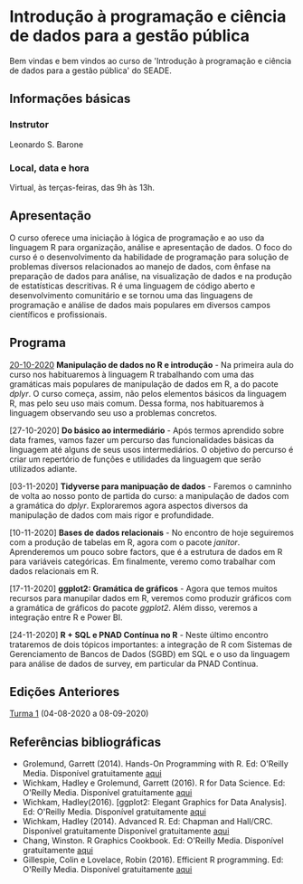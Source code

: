 # Introdução à programação e ciência de dados para a gestão pública

Bem vindas e bem vindos ao curso de 'Introdução à programação e ciência de dados para a gestão pública' do SEADE.

## Informações básicas

### Instrutor

Leonardo S. Barone

### Local, data e hora

Virtual, às terças-feiras, das 9h às 13h.

## Apresentação

O curso oferece uma iniciação à lógica de programação e ao uso da linguagem R para organização, análise e apresentação de dados. O foco do curso é o desenvolvimento da habilidade de programação para solução de problemas diversos relacionados ao manejo de dados, com ênfase na preparação de dados para análise, na visualização de dados e na produção de estatísticas descritivas. R é uma linguagem de código aberto e desenvolvimento comunitário e se tornou uma das linguagens de programação e análise de dados mais populares em diversos campos científicos e profissionais.

## Programa

[20-10-2020](https://github.com/seade-R/programacao-r/blob/master/class/class-01.md) __Manipulação de dados no R e introdução__ - Na primeira aula do curso nos habituaremos à linguagem R trabalhando com uma das gramáticas mais populares de manipulação de dados em R, a do pacote _dplyr_. O curso começa, assim, não pelos elementos básicos da linguagem R, mas pelo seu uso mais comum. Dessa forma, nos habituaremos à linguagem observando seu uso a problemas concretos.

[27-10-2020] __Do básico ao intermediário__ - Após termos aprendido sobre data frames, vamos fazer um percurso das funcionalidades básicas da linguagem até alguns de seus usos intermediários. O objetivo do percurso é criar um repertório de funções e utilidades da linguagem que serão utilizados adiante.

[03-11-2020] __Tidyverse para manipuação de dados__ - Faremos o camninho de volta ao nosso ponto de partida do curso: a manipulação de dados com a gramática do _dplyr_. Exploraremos agora aspectos diversos da manipulação de dados com mais rigor e profundidade.

[10-11-2020] __Bases de dados relacionais__ - No encontro de hoje seguiremos com a produção de tabelas em R, agora com o pacote _janitor_. Aprenderemos um pouco sobre factors, que é a estrutura de dados em R para variáveis categóricas. Em finalmente, veremo como trabalhar com dados relacionais em R.

[17-11-2020] __ggplot2: Gramática de gráficos__ - Agora que temos muitos recursos para manupilar dados em R, veremos como produzir gráficos com a gramática de gráficos do pacote _ggplot2_. Além disso, veremos a integração entre R e Power BI.

[24-11-2020] __R + SQL e PNAD Contínua no R__ - Neste último encontro trataremos de dois tópicos importantes: a integração de R com Sistemas de Gerenciamento de Bancos de Dados (SGBD) em SQL e o uso da linguagem para análise de dados de survey, em particular da PNAD Contínua.

## Edições Anteriores

[Turma 1](https://github.com/seade-R/programacao-r/blob/master/turma1/README.md) (04-08-2020 a 08-09-2020)

## Referências bibliográficas

- Grolemund, Garrett (2014). Hands-On Programming with R. Ed: O'Reilly Media.  Disponível gratuitamente [aqui](https://rstudio-education.github.io/hopr/)
- Wichkam, Hadley e Grolemund, Garrett (2016). R for Data Science. Ed: O'Reilly Media. Disponível gratuitamente [aqui](http://r4ds.had.co.nz/data-visualisation.html)
- Wichkam, Hadley(2016). [ggplot2: Elegant Graphics for Data Analysis]. Ed: O'Reilly Media. Disponível gratuitamente [aqui](https://ggplot2-book.org/)
- Wichkam, Hadley (2014). Advanced R. Ed: Chapman and Hall/CRC. Disponível gratuitamente Disponível gratuitamente [aqui](http://adv-r.had.co.nz/)
- Chang, Winston. R Graphics Cookbook. Ed: O'Reilly Media. Disponível gratuitamente [aqui](https://r-graphics.org/index.html)
- Gillespie, Colin e Lovelace, Robin (2016). Efficient R programming. Ed: O'Reilly Media. Disponível gratuitamente [aqui](https://csgillespie.github.io/efficientR/)
